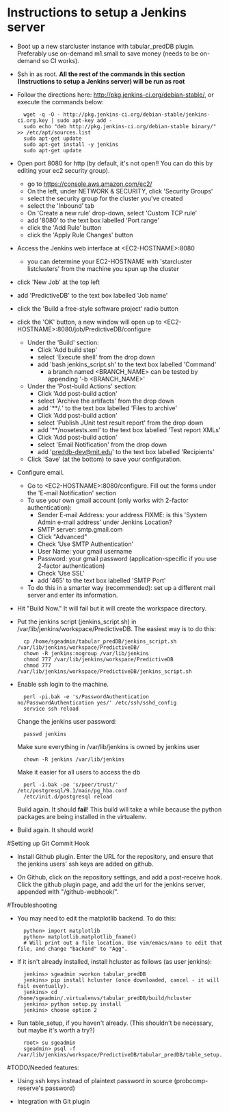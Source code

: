 Instructions to setup a Jenkins server
==================

* Boot up a new starcluster instance with tabular_predDB plugin. Preferably use on-demand m1.small to save money (needs to be on-demand so CI works).

* Ssh in as root.  **All the rest of the commands in this section (Instructions to setup a Jenkins server) will be run as root**

* Follow the directions here: http://pkg.jenkins-ci.org/debian-stable/, or execute the commands below:

        wget -q -O - http://pkg.jenkins-ci.org/debian-stable/jenkins-ci.org.key | sudo apt-key add -
        sudo echo "deb http://pkg.jenkins-ci.org/debian-stable binary/" >> /etc/apt/sources.list
        sudo apt-get update
        sudo apt-get install -y jenkins
        sudo apt-get update

* Open port 8080 for http (by default, it's not open!! You can do this by editing your ec2 security group).
  * go to https://console.aws.amazon.com/ec2/
  * On the left, under NETWORK & SECURITY, click 'Security Groups'
  * select the security group for the cluster you've created
  * select the 'Inbound' tab
  * On 'Create a new rule' drop-down, select 'Custom TCP rule'
  * add '8080' to the text box labelled 'Port range'
  * click the 'Add Rule' button
  * click the 'Apply Rule Changes' button

* Access the Jenkins web interface at \<EC2-HOSTNAME\>:8080
  * you can determine your EC2-HOSTNAME with 'starcluster listclusters' from the machine you spun up the cluster
* click 'New Job' at the top left
* add 'PredictiveDB' to the text box labelled 'Job name'
* click the 'Build a free-style software project' radio button
* click the 'OK' button, a new window will open up to \<EC2-HOSTNAME\>:8080/job/PredictiveDB/configure
   * Under the 'Build' section: 
      * Click 'Add build step'
      * select 'Execute shell' from the drop down
      * add 'bash jenkins_script.sh' to the text box labelled 'Command'
        * a branch named \<BRANCH_NAME\> can be tested by appending '-b \<BRANCH_NAME\>'
   * Under the 'Post-build Actions' section:
      * Click 'Add post-build action'
      * select 'Archive the artifacts' from the drop down
      * add '**/*.*' to the text box labelled 'Files to archive'
      * Click 'Add post-build action'
      * select 'Publish JUnit test result report' from the drop down
      * add '**/nosetests.xml' to the text box labelled 'Test report XMLs'
      * Click 'Add post-build action'
      * select 'Email Notification' from the drop down
      * add 'preddb-dev@mit.edu' to the text box labelled 'Recipients'
   * Click 'Save' (at the bottom) to save your configuration.

* Configure email.

  * Go to \<EC2-HOSTNAME\>:8080/configure. Fill out the forms under the 'E-mail Notification' section
  * To use your own gmail account (only works with 2-factor authentication):
       * Sender E-mail Address: your address FIXME: is this 'System Admin e-mail address' under Jenkins Location?
       * SMTP server: smtp.gmail.com
       * Click "Advanced"
       * Check 'Use SMTP Authentication'
       * User Name: your gmail username
       * Password: your gmail password (application-specific if you use 2-factor authentication)
       * Check 'Use SSL'
       * add '465' to the text box labelled 'SMTP Port'
  * To do this in a smarter way (recommended): set up a different mail server and enter its information.
     
* Hit "Build Now." It will fail but it will create the workspace directory.

* Put the jenkins script (jenkins_script.sh) in /var/lib/jenkins/workspace/PredictiveDB. The easiest way is to do this:

        cp /home/sgeadmin/tabular_predDB/jenkins_script.sh /var/lib/jenkins/workspace/PredictiveDB/
        chown -R jenkins:nogroup /var/lib/jenkins
        chmod 777 /var/lib/jenkins/workspace/PredictiveDB
        chmod 777 /var/lib/jenkins/workspace/PredictiveDB/jenkins_script.sh

* Enable ssh login to the machine.

        perl -pi.bak -e 's/PasswordAuthentication no/PasswordAuthentication yes/' /etc/ssh/sshd_config
        service ssh reload

  Change the jenkins user password: 

        passwd jenkins

  Make sure everything in /var/lib/jenkins is owned by jenkins user
  
        chown -R jenkins /var/lib/jenkins

  Make it easier for all users to access the db
        
        perl -i.bak -pe 's/peer/trust/' /etc/postgresql/9.1/main/pg_hba.conf
        /etc/init.d/postgresql reload

  Build again. It should **fail**!  This build will take a while because the python packages are being installed in the virtualenv.

* Build again. It should work!

#Setting up Git Commit Hook

* Install Github plugin. Enter the URL for the repository, and ensure that the jenkins users' ssh keys are added on github.

* On Github, click on the repository settings, and add a post-receive hook. Click the github plugin page, and add the url for the jenkins server, appended with "/github-webhook/".

#Troubleshooting

* You may need to edit the matplotlib backend. To do this:

        python> import matplotlib
        python> matplotlib.matplotlib_fname()
        # Will print out a file location. Use vim/emacs/nano to edit that file, and change "backend" to "Agg".

* If it isn't already installed, install hcluster as follows (as user jenkins):

        jenkins> sgeadmin >workon tabular_predDB
        jenkins> pip install hcluster (once downloaded, cancel - it will fail eventually).
        jenkins> cd /home/sgeadmin/.virtualenvs/tabular_predDB/build/hcluster
        jenkins> python setup.py install
        jenkins> choose option 2

* Run table_setup, if you haven't already. (This shouldn't be necessary, but maybe it's worth a try?)

        root> su sgeadmin
        sgeadmin> psql -f /var/lib/jenkins/workspace/PredictiveDB/tabular_predDB/table_setup.sql


#TODO/Needed features: 

* Using ssh keys instead of plaintext password in source (probcomp-reserve's password)

* Integration with Git plugin
